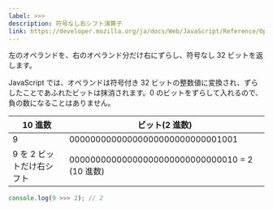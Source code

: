 ```yaml
---
label: >>>
description: 符号なし右シフト演算子
link: https://developer.mozilla.org/ja/docs/Web/JavaScript/Reference/Operators/Unsigned_right_shift
---
```


左のオペランドを、右のオペランド分だけ右にずらし、符号なし 32 ビットを返します。

JavaScript では、オペランドは符号付き 32 ビットの整数値に変換され、ずらしたことであふれたビットは抹消されます。0 のビットをずらして入れるので、負の数になることはありません。

| 10 進数                   | ビット(2 進数)                                 |
| ------------------------- | ---------------------------------------------- |
| 9                         | 00000000000000000000000000001001               |
| 9 を 2 ビットだけ右シフト | 00000000000000000000000000000010 = 2 (10 進数) |

```typescript
console.log(9 >>> 2); // 2
```
